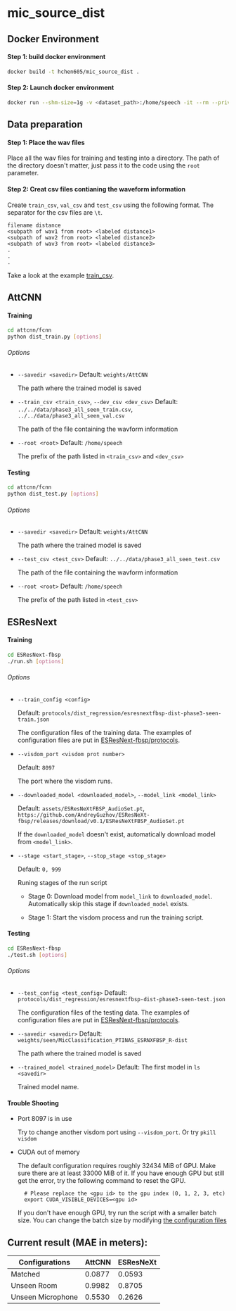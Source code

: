 # mic_source_dist

## Docker Environment

#### Step 1: build docker environment

```bash
docker build -t hchen605/mic_source_dist .
```

#### Step 2: Launch docker environment

```bash
docker run --shm-size=1g -v <dataset_path>:/home/speech -it --rm --privileged --gpus all -w /home/mic_source_dist hchen605/mic_source_dist:latest
```

## Data preparation

#### Step 1: Place the wav files

Place all the wav files for training and testing into a directory. The path of the directory doesn't matter, just pass it to the code using the `root` parameter.

#### Step 2: Creat csv files contianing the waveform information

Create `train_csv`, `val_csv` and `test_csv` using the following format.
The separator for the csv files are `\t`.

```text
filename distance
<subpath of wav1 from root> <labeled distance1>
<subpath of wav2 from root> <labeled distance2>
<subpath of wav3 from root> <labeled distance3>
.
.
.
```

Take a look at the example [train_csv](data/phase3_all_seen_train.csv).

## AttCNN

#### Training

```bash
cd attcnn/fcnn
python dist_train.py [options]
```

###### Options

* `--savedir <savedir>`
  Default: `weights/AttCNN`
  
  The path where the trained model is saved

* `--train_csv <train_csv>`, `--dev_csv <dev_csv>`
  Default: `../../data/phase3_all_seen_train.csv`, `../../data/phase3_all_seen_val.csv`
  
  The path of the file containing the wavform information

* `--root <root>`
  Default: `/home/speech`
  
  The prefix of the path listed in `<train_csv>` and `<dev_csv>`

#### Testing

```bash
cd attcnn/fcnn
python dist_test.py [options]
```

###### Options

* `--savedir <savedir>`
  Default: `weights/AttCNN`
  
  The path where the trained model is saved

* `--test_csv <test_csv>`
  Default: `../../data/phase3_all_seen_test.csv`
  
  The path of the file containing the wavform information

* `--root <root>`
  Default: `/home/speech`
  
  The prefix of the path listed in `<test_csv>`

## ESResNext

#### Training

```bash
cd ESResNext-fbsp
./run.sh [options]
```

###### Options

* `--train_config <config>`
  
  Default: `protocols/dist_regression/esresnextfbsp-dist-phase3-seen-train.json`
  
  The configuration files of the training data. The examples of configuration files are put in [ESResNext-fbsp/protocols](ESResNext-fbsp/protocols).

* `--visdom_port <visdom prot number>`
  
  Default: `8097`
  
  The port where the visdom runs.

* `--downloaded_model <downloaded_model>`, `--model_link <model_link>`
  
  Default: `assets/ESResNeXtFBSP_AudioSet.pt`, `https://github.com/AndreyGuzhov/ESResNeXt-fbsp/releases/download/v0.1/ESResNeXtFBSP_AudioSet.pt`
  
  If the `downloaded_model` doesn't exist, automatically download model from `<model_link>`.

* `--stage <start_stage>`, `--stop_stage <stop_stage>`
  
  Default: `0, 999`
  
  Runing stages of the run script
  
  * Stage 0: Download model from `model_link` to `downloaded_model`. Automatically skip this stage if `downloaded_model` exists.
  
  * Stage 1: Start the visdom process and run the training script.

#### Testing

```bash
cd ESResNext-fbsp
./test.sh [options]
```

###### Options

* `--test_config <test_config>`
  Default: `protocols/dist_regression/esresnextfbsp-dist-phase3-seen-test.json`
  
  The configuration files of the testing data. The examples of configuration files are put in [ESResNext-fbsp/protocols](ESResNext-fbsp/protocols).

* `--savedir <savedir>`
  Default: `weights/seen/MicClassification_PTINAS_ESRNXFBSP_R-dist`
  
  The path where the trained model is saved

* `--trained_model <trained_model>`
  Default: The first model in `ls <savedir>`
  
  Trained model name.

#### Trouble Shooting

* Port  8097 is in use
  
  Try to change another visdom port using `--visdom_port`. Or try `pkill visdom`

* CUDA out of memory
  
  The default configuration requires roughly 32434 MiB of GPU. Make sure there are at least 33000 MiB of it. If you have enough GPU but still get the error, try the following command to reset the GPU.
  
  ```
    # Please replace the <gpu id> to the gpu index (0, 1, 2, 3, etc)
    export CUDA_VISIBLE_DEVICES=<gpu id>
  ```
  
  If you don't have enough GPU, try run the script with a smaller batch size. You can change the batch size by modifying [the configuration files](ESResNeXt-fbsp/protocols)

## Current result (MAE in meters):

|Configurations|AttCNN|ESResNeXt|
|-|-|-|
|Matched|0.0877|0.0593|
|Unseen Room|0.9982|0.8705|
|Unseen Microphone|0.5530|0.2626|
